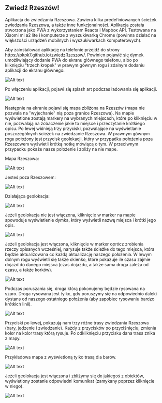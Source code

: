 ## Zwiedź Rzeszów!

Aplikacja do zwiedzania Rzeszowa. Zawiera kilka predefiniowanych ścieżek zwiedzania Rzeszowa, a także inne funkcjonalności. Aplikacja została stworzona jako PWA z wykorzystaniem Reacta i Mapbox API. Testowana na Xiaomi mi a2 lite i komputerze z wyszukiwarką Chrome (powinna działać na większości urządzeń mobilnych i wyszukiwarkach komputerowych).

Aby zainstalować aplikację na telefonie przejdź do strony https://pkpk7.github.io/zwiedzRzeszow/. Powinien pojawić się dymek umożliwiający dodanie PWA do ekranu głównego telefonu, albo po kliknięciu "trzech kropek" w prawym gównym rogu i zdalnym dodaniu aplikacji do ekranu głównego. 

![Alt text](/src/Screens/Screenshot_20191225-171033.png)

Po włączeniu aplikacji, pojawi się splash art podczas ładowania się aplikacji. 

![Alt text](/src/Screens/2019_12_25_17.22.04.jpg?raw=true "Ekran startowy aplikacji")

Następnie na ekranie pojawi się mapa zbliżona na Rzeszów (mapa nie pozwala na "wyjechanie" nią poza granice Rzeszowa). Na mapie wyświetlone zostają markery na wybranych miejscach, które po kliknięciu w nie, pozwalają na zobaczenie jakie to miejsce i przeczytanie krótkiego opisu. Po lewej widnieją trzy przyciski, pozwalające na wyświetlanie poszczególnych ścieżek na zwiedzanie Rzeszowa. W prawnym gównym rogu położony jest przycisk geolokacji, który w przypadku położenia poza Rzeszowem wyświetli krótką notkę mówiącą o tym. W przeciwnym przypadku pokaże nasze położenie i zbliży na nie mape. 

Mapa Rzeszowa:

![Alt text](/src/Screens/Screenshot_20191225-172247.png?raw=true "Mapa Rzeszowa")

Jesteś poza Rzeszowem:

![Alt text](/src/Screens/Screenshot_20191225-172318.png?raw=true "Poza Rzeszowem")

Działająca geolokacja:

![Alt text](/src/Screens/Screenshot_20191225-172404.png?raw=true "Dzialajaca geolokacja")

Jeżeli geolokacja nie jest włączona, kliknięcie w marker na mapie spowoduje wyświetlenie dymka, który wyświetli nazwę miejsca i krótki jego opis. 

![Alt text](/src/Screens/Screenshot_20191225-172420.png?raw=true "Dymek")

Jeżeli geolokacja jest włączona, kliknięcie w marker oprócz zrobienia rzeczy opisanych wcześniej, narysuje także ścieżke do tego miejsca, która będzie aktualizowana co każdą aktualizację naszego położenia. W lewym dolnym rogu wyświetli się także okienko, które pokazuje ile czasu zajmie dojazd do danego miejsca (czas dojazdu, a także sama droga zależa od czasu, a także korków). 

![Alt text](/src/Screens/Screenshot_20191225-172529.png?raw=true "Trasa")

Podczas poruszania się, droga którą pokonujemy będzie rysowana na szaro. Droga rysowana jest tylko, gdy poruszymy się na odpowiednio daleki dystans od naszego ostatniego położenia (aby zapobiec rysowaniu bardzo krótkich linii).

![Alt text](/src/Screens/Screenshot_20191225-172707.png?raw=true "Gdzie byles")

Przyciski po lewej, pokazują nam trzy różne trasy zwiedzania Rzeszowa (bary, jedzenie i zwiedzanie). Każdy z przycisków po przyciśnięciu, zmienia kolor na kolor trasy którą rysuje. Po odkliknięciu przycisku dana trasa znika z mapy. 

![Alt text](/src/Screens/Screenshot_20191225-172739.png?raw=true "Trasy")

Przykładowa mapa z wyświetloną tylko trasą dla barów.

![Alt text](/src/Screens/Screenshot_20191225-172809.png?raw=true "Bary")

Jeżeli geolokacja jest włączona i zbliżymy się do jakiegoś z obiektów, wyświetlony zostanie odpowiedni komunikat (zamykany poprzez kliknięcie w niego).

![Alt text](/src/Screens/Screenshot_20191225-172844.png?raw=true "Bary")
